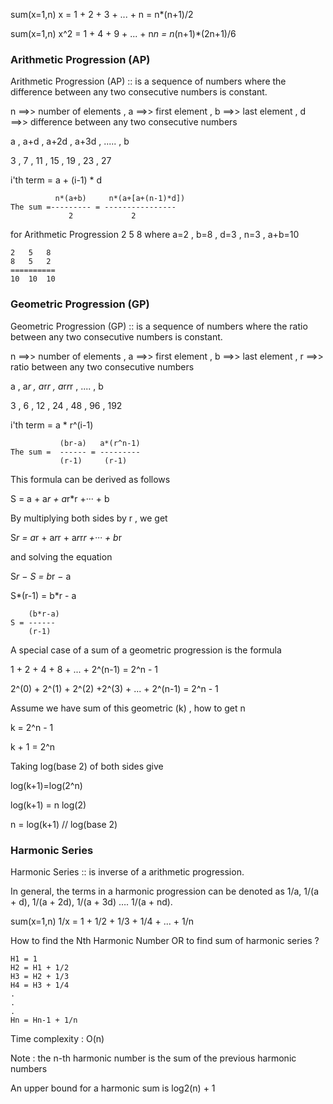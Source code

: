sum(x=1,n) x   = 1 + 2 + 3 + ... + n = n*(n+1)/2

sum(x=1,n) x^2 = 1 + 4 + 9 + ... + n*n = n*(n+1)*(2n+1)/6


### Arithmetic Progression (AP) 

Arithmetic Progression (AP) :: is a sequence of numbers where the difference between any two consecutive numbers is constant.

n ==>> number of elements , a ==>> first element , b ==>> last element , d ==>> difference between any two consecutive numbers

a , a+d , a+2d , a+3d , ..... , b

3 , 7 , 11 , 15 , 19 , 23 , 27

i'th term = a + (i-1) * d
```
          n*(a+b)     n*(a+[a+(n-1)*d])
The sum =--------- = ----------------
             2             2
```
for Arithmetic Progression 2 5 8 where a=2 , b=8 , d=3 , n=3 , a+b=10
```
2   5   8  
8   5   2
==========
10  10  10
```

### Geometric Progression (GP) 

Geometric Progression (GP) :: is a sequence of numbers where the ratio between any two consecutive numbers is constant.

n ==>> number of elements , a ==>> first element , b ==>> last element , r ==>> ratio between any two consecutive numbers

a , a*r , a*r*r , a*r*r*r , .... , b

3 , 6 , 12 , 24 , 48 , 96 , 192

i'th term = a * r^(i-1)
```
           (br-a)   a*(r^n-1)
The sum =  ------ = ---------
           (r-1)     (r-1)
```
This formula can be derived as follows

S = a + a*r + a*r*r +··· + b

By multiplying both sides by r , we get

S*r = a*r + a*r*r + a*r*r*r +··· + b*r

and solving the equation

S*r − S = b*r − a

S*(r-1) = b*r - a
```
    (b*r-a)
S = ------
    (r-1)
```
A special case of a sum of a geometric progression is the formula

  1   +   2   +   4   +  8   + ... + 2^(n-1) = 2^n - 1 
  
2^(0) + 2^(1) + 2^(2) +2^(3) + ... + 2^(n-1) = 2^n - 1

Assume we have sum of this geometric (k) , how to get n

k = 2^n - 1

k + 1 = 2^n   

Taking log(base 2) of both sides give

log(k+1)=log(2^n)    

log(k+1) = n log(2)

n = log(k+1) // log(base 2)


### Harmonic Series 

Harmonic Series ::  is inverse of a arithmetic progression. 

In general, the terms in a harmonic progression can be denoted as 1/a, 1/(a + d), 1/(a + 2d), 1/(a + 3d) …. 1/(a + nd).


sum(x=1,n) 1/x = 1 + 1/2 + 1/3 + 1/4 + ... + 1/n

How to find the Nth Harmonic Number OR to find sum of harmonic series ?
```
H1 = 1
H2 = H1 + 1/2
H3 = H2 + 1/3
H4 = H3 + 1/4
.
.
.
Hn = Hn-1 + 1/n
```
Time complexity : O(n)

Note : the n-th harmonic number is the sum of the previous harmonic numbers

An upper bound for a harmonic sum is log2(n) + 1

